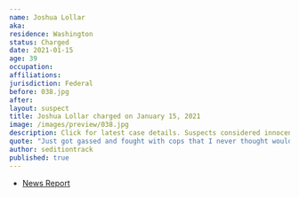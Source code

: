 ```yaml
---
name: Joshua Lollar
aka:
residence: Washington
status: Charged
date: 2021-01-15
age: 39
occupation:
affiliations:
jurisdiction: Federal
before: 038.jpg
after:
layout: suspect
title: Joshua Lollar charged on January 15, 2021
image: /images/preview/038.jpg
description: Click for latest case details. Suspects considered innocent until proven guilty.
quote: "Just got gassed and fought with cops that I never thought would happen."
author: seditiontrack
published: true
---
```


- [News Report](https://abc13.com/spring-man-capitol-riot-josh-lollar-joshua-charged-us-protest/9689137/)
